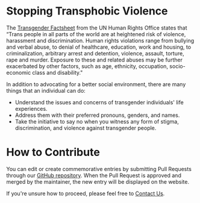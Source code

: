 # Stopping Transphobic Violence

The [Transgender Factsheet](https://www.unfe.org/wp-content/uploads/2019/03/Transgender_Factsheet_English.pdf) from the UN Human Rights Office states that “Trans people in all parts of the world are at heightened risk of violence, harassment and discrimination.
Human rights violations range from bullying and verbal abuse, to denial of healthcare, education, work and housing, to criminalization, arbitrary arrest and detention, violence, assault, torture, rape and murder.
Exposure to these and related abuses may be further exacerbated by other factors, such as age, ethnicity, occupation, socio-economic class and disability."  

In addition to advocating for a better social environment, there are many things that an individual can do:

- Understand the issues and concerns of transgender individuals' life experiences.  
- Address them with their preferred pronouns, genders, and names.  
- Take the initiative to say no when you witness any form of stigma, discrimination, and violence against transgender people.  

# How to Contribute

You can edit or create commemorative entries by submitting Pull Requests through our [GitHub repository](https://github.com/one-among-us/data).
When the Pull Request is approved and merged by the maintainer, the new entry will be displayed on the website.  

If you're unsure how to proceed, please feel free to [Contact Us](/about).